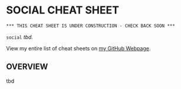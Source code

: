 # SOCIAL CHEAT SHEET

```txt
*** THIS CHEAT SHEET IS UNDER CONSTRUCTION - CHECK BACK SOON ***
```

`social` _tbd._

View my entire list of cheat sheets on
[my GitHub Webpage](https://jeffdecola.github.io/my-cheat-sheets/).

## OVERVIEW

tbd
